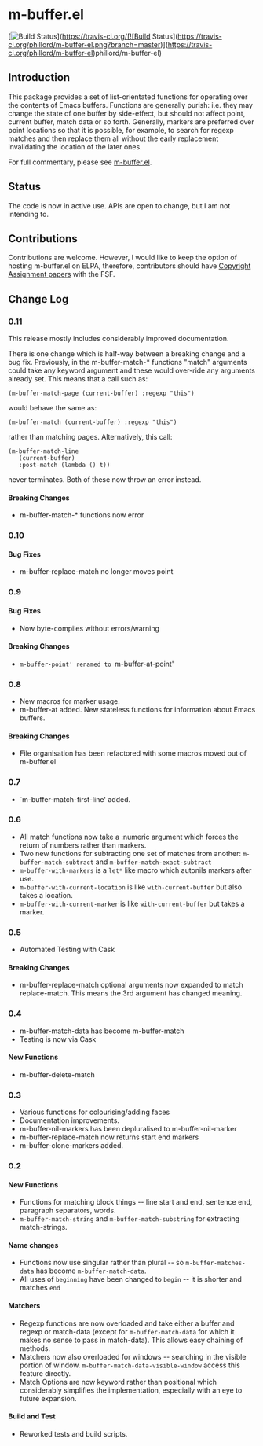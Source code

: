 m-buffer.el
===========
[![Build Status](https://travis-ci.org/phillord/m-buffer-el.png?branch=master)](https://travis-ci.org/[![Build Status](https://travis-ci.org/phillord/m-buffer-el.png?branch=master)](https://travis-ci.org/phillord/m-buffer-el)phillord/m-buffer-el)

## Introduction

This package provides a set of list-orientated functions for operating over
the contents of Emacs buffers. Functions are generally purish: i.e. they may
change the state of one buffer by side-effect, but should not affect point,
current buffer, match data or so forth. Generally, markers are preferred over
point locations so that it is possible, for example, to search for regexp
matches and then replace them all without the early replacement invalidating
the location of the later ones.

For full commentary, please see [m-buffer.el](m-buffer.el).

## Status

The code is now in active use. APIs are open to change, but I am not intending
to.

## Contributions

Contributions are welcome. However, I would like to keep the option of hosting
m-buffer.el on ELPA, therefore, contributors should have
[Copyright Assignment papers](https://www.gnu.org/prep/maintain/html_node/Copyright-Papers.html)
with the FSF.


## Change Log

### 0.11

This release mostly includes considerably improved documentation.

There is one change which is half-way between a breaking change and a bug fix.
Previously, in the m-buffer-match-* functions "match" arguments could take any
keyword argument and these would over-ride any arguments already set. This
means that a call such as:

    (m-buffer-match-page (current-buffer) :regexp "this")

would behave the same as:

    (m-buffer-match (current-buffer) :regexp "this")

rather than matching pages. Alternatively, this call:

    (m-buffer-match-line
       (current-buffer)
       :post-match (lambda () t))

never terminates. Both of these now throw an error instead.

#### Breaking Changes

- m-buffer-match-* functions now error 

### 0.10

#### Bug Fixes

- m-buffer-replace-match no longer moves point

### 0.9

#### Bug Fixes

- Now byte-compiles without errors/warning

#### Breaking Changes

- `m-buffer-point' renamed to `m-buffer-at-point'

### 0.8

- New macros for marker usage.
- m-buffer-at added. New stateless functions for information about Emacs buffers.

#### Breaking Changes

- File organisation has been refactored with some macros moved out of m-buffer.el

### 0.7
- `m-buffer-match-first-line' added.

### 0.6

 - All match functions now take a :numeric argument which forces the
   return of numbers rather than markers.
 - Two new functions for subtracting one set of matches from another:
   `m-buffer-match-subtract` and `m-buffer-match-exact-subtract`
 - `m-buffer-with-markers` is a `let*` like macro which autonils markers after
   use.
 - `m-buffer-with-current-location` is like `with-current-buffer` but also
   takes a location.
 - `m-buffer-with-current-marker` is like `with-current-buffer` but takes a
   marker.
 
### 0.5
 - Automated Testing with Cask

#### Breaking Changes
 - m-buffer-replace-match optional arguments now expanded to match
   replace-match. This means the 3rd argument has changed meaning.

### 0.4

 - m-buffer-match-data has become m-buffer-match
 - Testing is now via Cask


#### New Functions

 - m-buffer-delete-match

### 0.3

 - Various functions for colourising/adding faces
 - Documentation improvements.
 - m-buffer-nil-markers has been depluralised to m-buffer-nil-marker
 - m-buffer-replace-match now returns start end markers
 - m-buffer-clone-markers added.
 

### 0.2

#### New Functions
 - Functions for matching block things -- line start and end, sentence end,
   paragraph separators, words.
 - `m-buffer-match-string` and `m-buffer-match-substring` for extracting
   match-strings. 
 

#### Name changes
 - Functions now use singular rather than plural -- so `m-buffer-matches-data`
   has become `m-buffer-match-data`.
 - All uses of `beginning` have been changed to `begin` -- it is shorter and
   matches `end`

#### Matchers
 - Regexp functions are now overloaded and take either a buffer and regexp or
   match-data (except for `m-buffer-match-data` for which it makes no sense to
   pass in match-data). This allows easy chaining of methods.
 - Matchers now also overloaded for windows -- searching in the visible
   portion of window. `m-buffer-match-data-visible-window` access this feature
   directly.
 - Match Options are now keyword rather than positional which considerably
   simplifies the implementation, especially with an eye to future expansion.

#### Build and Test
 - Reworked tests and build scripts.
